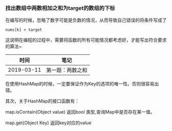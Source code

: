 ### 找出数组中两数相加之和为target的数组的下标

在编写的时候，忽略了数字可能是负数的情况，从而导致自己错误的将条件写成了

```$xslt
nums[k] < target
```


这说明在编程的过程中，需要将函数的所有可能情况都考虑好，才能写出符合要求的算法~


| 时间 | 笔记 |
|---|---|
|2019-03-11|第一题：两数之和|

在使用HashMap的时候，一定要保证作为Key的选项的唯一性。否则很容易出错。

其次，关于HashMap的接口函数有：

map.isContain(Object value) 返回bool 类型,查询Map中是否存在某一值。

map.get(Object Key) 返回key对应的value

